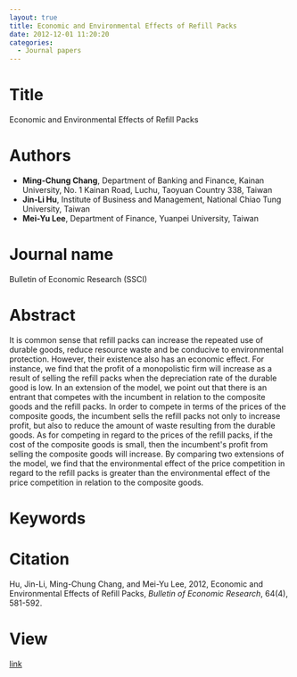 ```yaml
---
layout: true
title: Economic and Environmental Effects of Refill Packs
date: 2012-12-01 11:20:20
categories:
  - Journal papers
---
```


# Title
Economic and Environmental Effects of Refill Packs

# Authors

- **Ming-Chung Chang**, Department of Banking and Finance, Kainan University, No. 1 Kainan Road, Luchu, Taoyuan Country 338, Taiwan
- **Jin-Li Hu**, Institute of Business and Management, National Chiao Tung University, Taiwan
- **Mei-Yu Lee**, Department of Finance, Yuanpei University, Taiwan

<!-- more -->

# Journal name

Bulletin of Economic Research (SSCI)

# Abstract

It is common sense that refill packs can increase the repeated use of durable goods, reduce resource waste and be conducive to environmental protection. However, their existence also has an economic effect. For instance, we find that the profit of a monopolistic firm will increase as a result of selling the refill packs when the depreciation rate of the durable good is low. In an extension of the model, we point out that there is an entrant that competes with the incumbent in relation to the composite goods and the refill packs. In order to compete in terms of the prices of the composite goods, the incumbent sells the refill packs not only to increase profit, but also to reduce the amount of waste resulting from the durable goods. As for competing in regard to the prices of the refill packs, if the cost of the composite goods is small, then the incumbent's profit from selling the composite goods will increase. By comparing two extensions of the model, we find that the environmental effect of the price competition in regard to the refill packs is greater than the environmental effect of the price competition in relation to the composite goods.

# Keywords


# Citation

Hu, Jin-Li, Ming-Chung Chang, and Mei-Yu Lee, 2012, Economic and Environmental Effects of Refill Packs, *Bulletin of Economic Research*, 64(4), 581-592.

# View

[link](http://hdl.handle.net/10.1111/j.1467-8586.2010.00384.x)
